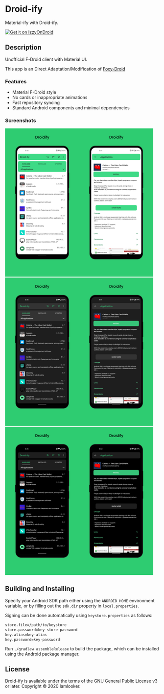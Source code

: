 # Droid-ify

Material-ify with Droid-ify.

[![Get it on IzzyOnDroid](https://gitlab.com/IzzyOnDroid/repo/-/raw/master/assets/IzzyOnDroid.png)](https://android.izzysoft.de/repo/apk/com.looker.droidify)

## Description

Unofficial F-Droid client with Material UI.

This app is an Direct Adaptation/Modification
of [Foxy-Droid](https://github.com/kitsunyan/foxy-droid/)

### Features

* Material F-Droid style
* No cards or inappropriate animations
* Fast repository syncing
* Standard Android components and minimal dependencies

### Screenshots

<img src="metadata/en-US/images/phoneScreenshots/home-light.png" width="48%" /><img src="metadata/en-US/images/phoneScreenshots/app-light.png" width="48%" /><img src="metadata/en-US/images/phoneScreenshots/home-dark.png" width="48%" /><img src="metadata/en-US/images/phoneScreenshots/app-dark.png" width="48%" /><img src="metadata/en-US/images/phoneScreenshots/home-amoled.png" width="48%" /><img src="metadata/en-US/images/phoneScreenshots/app-amoled.png" width="48%" />

## Building and Installing

Specify your Android SDK path either using the `ANDROID_HOME` environment variable, or by filling
out the `sdk.dir`
property in `local.properties`.

Signing can be done automatically using `keystore.properties` as follows:

```properties
store.file=/path/to/keystore
store.password=key-store-password
key.alias=key-alias
key.password=key-password
```

Run `./gradlew assembleRelease` to build the package, which can be installed using the Android
package manager.

## License

Droid-ify is available under the terms of the GNU General Public License v3 or later. Copyright ©
2020 Iamlooker.
